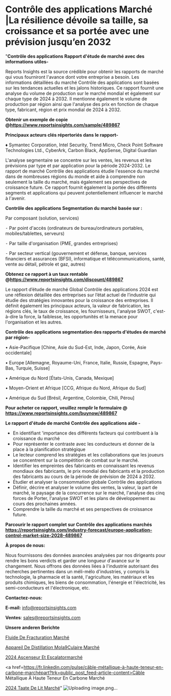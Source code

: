 # Contrôle des applications Marché |La résilience dévoile sa taille, sa croissance et sa portée avec une prévision jusqu’en 2032

"<strong>Contrôle des applications Rapport d'étude de marché avec des informations utiles-</strong>

Reports Insights est la source crédible pour obtenir les rapports de marché qui vous fourniront l'avance dont votre entreprise a besoin. Les informations détaillées du marché Contrôle des applications sont basées sur les tendances actuelles et les jalons historiques. Ce rapport fournit une analyse du volume de production sur le marché mondial et également sur chaque type de 2024 à 2032. Il mentionne également le volume de production par région ainsi que l'analyse des prix en fonction de chaque type, fabricant, région et prix mondial de 2024 à 2032.

<strong><b>Obtenir un exemple de copie @</b></strong><a href=https://www.reportsinsights.com/sample/489867><strong><b>https://www.reportsinsights.com/sample/489867</b></strong></a>

<b>Principaux acteurs clés répertoriés dans le rapport-</b>

<b> </b>♦ Symantec Corporation, Intel Security, Trend Micro, Check Point Software Technologies Ltd., CyberArk, Carbon Black, AppSense, Digital Guardian

L'analyse segmentaire se concentre sur les ventes, les revenus et les prévisions par type et par application pour la période 2024-2032. Le rapport de marché Contrôle des applications étudie l'essence du marché dans de nombreuses régions du monde et aide à comprendre non seulement la taille du marché, mais également ses perspectives de croissance future. Ce rapport fournit également la portée des différents segments et applications qui peuvent potentiellement influencer le marché à l'avenir.

<strong>Contrôle des applications Segmentation du marché basée sur :</strong>

Par composant (solution, services)


⁃ Par point d'accès (ordinateurs de bureau/ordinateurs portables, mobiles/tablettes, serveurs)


⁃ Par taille d'organisation (PME, grandes entreprises)


⁃ Par secteur vertical (gouvernement et défense, banque, services financiers et assurances (BFSI), informatique et télécommunications, santé, vente au détail, pétrole et gaz, autres)

<strong><b>Obtenez ce rapport à un taux rentable @</b></strong><a href=https://www.reportsinsights.com/discount/489867><strong><b>https://www.reportsinsights.com/discount/489867</b></strong></a>

Le rapport d’étude de marché Global Contrôle des applications 2024 est une réflexion détaillée des entreprises sur l’état actuel de l’industrie qui étudie des stratégies innovantes pour la croissance des entreprises. Il définit également les principaux acteurs, la valeur de fabrication, les régions clés, le taux de croissance, les fournisseurs, l'analyse SWOT, c'est-à-dire la force, la faiblesse, les opportunités et la menace pour l'organisation et les autres.

<strong>Contrôle des applications segmentation des rapports d'études de marché par région-</strong>

• Asie-Pacifique [Chine, Asie du Sud-Est, Inde, Japon, Corée, Asie occidentale]

• Europe [Allemagne, Royaume-Uni, France, Italie, Russie, Espagne, Pays-Bas, Turquie, Suisse]

• Amérique du Nord [États-Unis, Canada, Mexique]

• Moyen-Orient et Afrique [CCG, Afrique du Nord, Afrique du Sud]

• Amérique du Sud [Brésil, Argentine, Colombie, Chili, Pérou]

<strong>Pour acheter ce rapport, veuillez remplir le formulaire @   <a href=https://www.reportsinsights.com/buynow/489867>https://www.reportsinsights.com/buynow/489867</a></strong>

<strong>Le rapport d'étude de marché Contrôle des applications aide -</strong>
<ul>
  <li>En identifiant 'importance des différents facteurs qui contribuent à la croissance du marché</li>
  <li>Pour représenter le contraste avec les conducteurs et donner de la place à la planification stratégique</li>
  <li>Le lecteur comprend les stratégies et les collaborations que les joueurs se concentrent sur la compétition de combat sur le marché.</li>
  <li>Identifier les empreintes des fabricants en connaissant les revenus mondiaux des fabricants, le prix mondial des fabricants et la production des fabricants au cours de la période de prévision de 2024 à 2032.</li>
  <li>Étudier et analyser la consommation globale Contrôle des applications</li>
  <li>Définir, décrire et analyser le volume des ventes, la valeur, la part de marché, le paysage de la concurrence sur le marché, l'analyse des cinq forces de Porter, l'analyse SWOT et les plans de développement au cours des prochaines années.</li>
  <li>Comprendre la taille du marché et ses perspectives de croissance future.</li>
</ul>

<strong>Parcourir le rapport complet sur Contrôle des applications marchés <a href=https://reportsinsights.com/industry-forecast/europe-application-control-market-size-2028-489867>https://reportsinsights.com/industry-forecast/europe-application-control-market-size-2028-489867</a></strong>

<strong>À propos de nous:</strong>

Nous fournissons des données avancées analysées par nos dirigeants pour rendre les bons verdicts et garder une longueur d'avance sur le changement. Nous offrons des données liées à l'industrie autorisant des recherches pertinentes dans un méli-mélo d'industries, y compris la technologie, la pharmacie et la santé, l'agriculture, les matériaux et les produits chimiques, les biens de consommation, l'énergie et l'électricité, les semi-conducteurs et l'électronique, etc.

<strong>Contactez-nous:</strong>

<strong>E-mail:</strong> <a href=mailto:info@reportsinsights.com>info@reportsinsights.com</a>

<strong>Ventes</strong>: <a href=mailto:sales@reportsinsights.com>sales@reportsinsights.com</a>

<strong>Unsere anderen Berichte</strong>

<a href=https://www.linkedin.com/pulse/fluide-de-fracturation-march%C3%A9-taille-part-perspectives-mnoqc/>Fluide De Fracturation Marché</a>

<a href=https://www.linkedin.com/pulse/appareil-de-distillation-mol%C3%A9culaire-march%C3%A9-2024-hb6le/>Appareil De Distillation Mola9Culaire Marché</a>

<a href=https://www.linkedin.com/pulse/2024-ascenseur-et-escalatormarché-basé-sur-le-krwnc/>2024 Ascenseur Et Escalatormarché</a>

<a href=https://fr.linkedin.com/pulse/câble-métallique-à-haute-teneur-en-carbone-marchépart?trk=public_post_feed-article-content>Câble Métallique À Haute Teneur En Carbone Marché</a>

<a href=https://www.linkedin.com/pulse/2024-t%C3%AAte-de-lit-march%C3%A9-rapport-analyse-ygnkf/>2024 Taate De Lit Marché</a>"
![Uploading image.png…]()

